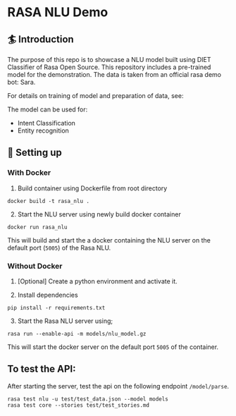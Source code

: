 # RASA NLU Demo

## :surfer: Introduction
The purpose of this repo is to showcase a NLU model built using DIET  Classifier of Rasa Open Source. This repository includes a pre-trained model for the demonstration. The data is taken from an official rasa demo bot: Sara.

For details on training of model and preparation of data, see: 

The model can be used for:
- Intent Classification
- Entity recognition


## 👷‍ Setting up

### With Docker

1. Build container using Dockerfile from root directory

```
docker build -t rasa_nlu .
```
2. Start the NLU server using newly build docker container
```
docker run rasa_nlu
```

This will build and start the a docker containing the NLU server on the default port (`5005`) of the Rasa NLU.

### Without Docker
1. [Optional] Create a python environment and activate it.

2. Install dependencies
```
pip install -r requirements.txt
```

3. Start the Rasa NLU server using;
```
rasa run --enable-api -m models/nlu_model.gz
```
This will start the docker server on the default port `5005` of the container.

## To test the API:

After starting the server, test the api on the following endpoint `/model/parse`.

```
rasa test nlu -u test/test_data.json --model models
rasa test core --stories test/test_stories.md
```

